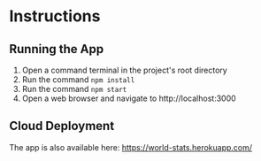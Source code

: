 # Instructions

## Running the App

1. Open a command terminal in the project's root directory
2. Run the command ```npm install```
3. Run the command ```npm start```
4. Open a web browser and navigate to http://localhost:3000


## Cloud Deployment

The app is also available here: https://world-stats.herokuapp.com/